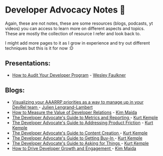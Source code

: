 # Developer Advocacy Notes 🥑

Again, these are not notes, these are some resources (blogs, podcasts, yt videos) you can access to learn more on different aspects and topics. These are mostly the collection of resource I refer and look back to.

I might add more pages to it as I grow in experience and try out different techniques but this is it for now :D

## Presentations:
- [How to Audit Your Developer Program](https://pitch.com/v/how-to-audit-your-devrel-program-3cmzwg/d8265a15-fb7e-41a5-a211-cea4c7893b53) - [Wesley Faulkner](https://www.linkedin.com/in/wesleyfaulkner/)

## Blogs:

- [Visualizing your AAARRP priorities as a way to manage up in your DevRel team
](https://lengrand.fr/aaarrp-metrics-as-a-way-to-manage-expectations-up/) - [Julien Lengrand-Lambert](https://www.linkedin.com/in/julienlengrand/)
- [How to Measure the Value of Developer Relations](https://maida.kim/how-to-measure-the-value-of-developer-relations/#ib-toc-anchor-1) - [Kim Maida](https://www.linkedin.com/in/kimmaida/)
- [The Developer Advocate's Guide to Metrics and Reporting
](https://kurtiskemple.com/blog/developer-advocates-guide-to-metrics-and-reporting/) - [Kurt Kemple](https://www.linkedin.com/in/kurtiskemple/)
- [The Developer Advocate's Guide to Addressing Product Friction](https://kurtiskemple.com/blog/developer-advocates-guide-to-addressing-product-friction/) - [Kurt Kemple](https://www.linkedin.com/in/kurtiskemple/)
- [The Developer Advocate's Guide to Content Creation
](https://kurtiskemple.com/blog/developer-advocates-guide-to-content-creation/) - [Kurt Kemple](https://www.linkedin.com/in/kurtiskemple/)
- [The Developer Advocate's Guide to Getting Buy-In
](https://kurtiskemple.com/blog/developer-advocates-guide-to-getting-buy-in/) - [Kurt Kemple](https://www.linkedin.com/in/kurtiskemple/)
- [The Developer Advocate's Guide to Asking for Things
](https://kurtiskemple.com/blog/developer-advocates-guide-to-asking-for-things/) - [Kurt Kemple](https://www.linkedin.com/in/kurtiskemple/)
- [How to Drive Developer Growth and Engagement
](https://maida.kim/how-to-drive-developer-growth-and-engagement/) - [Kim Maida](https://www.linkedin.com/in/kimmaida/)

